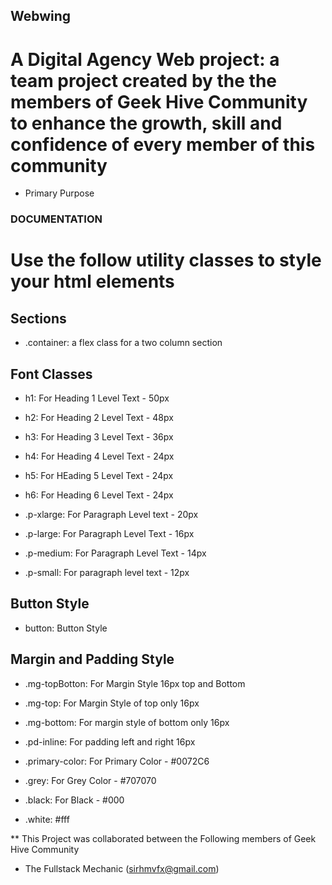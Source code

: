 ## Webwing

# A Digital Agency Web project: a team project created by the the members of Geek Hive Community to enhance the growth, skill and confidence of every member of this community

- Primary Purpose

### DOCUMENTATION

# Use the follow utility classes to style your html elements

## Sections

- .container: a flex class for a two column section

## Font Classes

- h1: For Heading 1 Level Text - 50px

- h2: For Heading 2 Level Text - 48px

- h3: For Heading 3 Level Text - 36px

- h4: For Heading 4 Level Text - 24px

- h5: For HEading 5 Level Text - 24px

- h6: For Heading 6 Level Text - 24px

- .p-xlarge: For Paragraph Level text - 20px

- .p-large: For Paragraph Level Text - 16px

- .p-medium: For Paragraph Level Text - 14px

- .p-small: For paragraph level text - 12px

## Button Style

- button: Button Style

## Margin and Padding Style

- .mg-topBotton: For Margin Style 16px top and Bottom

- .mg-top: For Margin Style of top only 16px

- .mg-bottom: For margin style of bottom only 16px

- .pd-inline: For padding left and right 16px

- .primary-color: For Primary Color - #0072C6

- .grey: For Grey Color - #707070

- .black: For Black - #000

- .white: #fff

\*\* This Project was collaborated between the Following members of Geek Hive Community

- The Fullstack Mechanic (sirhmvfx@gmail.com)
